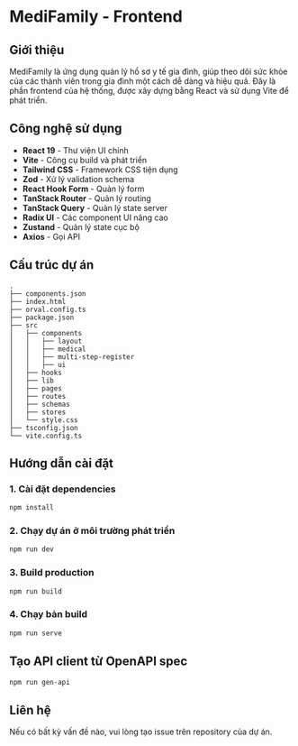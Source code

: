 # MediFamily - Frontend

## Giới thiệu

MediFamily là ứng dụng quản lý hồ sơ y tế gia đình, giúp theo dõi sức khỏe của các thành viên trong gia đình một cách dễ dàng và hiệu quả. Đây là phần frontend của hệ thống, được xây dựng bằng React và sử dụng Vite để phát triển.

## Công nghệ sử dụng

- **React 19** - Thư viện UI chính
- **Vite** - Công cụ build và phát triển
- **Tailwind CSS** - Framework CSS tiện dụng
- **Zod** - Xử lý validation schema
- **React Hook Form** - Quản lý form
- **TanStack Router** - Quản lý routing
- **TanStack Query** - Quản lý state server
- **Radix UI** - Các component UI nâng cao
- **Zustand** - Quản lý state cục bộ
- **Axios** - Gọi API

## Cấu trúc dự án
```
.
├── components.json
├── index.html
├── orval.config.ts
├── package.json
├── src
│   ├── components
│   │   ├── layout
│   │   ├── medical
│   │   ├── multi-step-register
│   │   ├── ui
│   ├── hooks
│   ├── lib
│   ├── pages
│   ├── routes
│   ├── schemas
│   ├── stores
│   └── style.css
├── tsconfig.json
└── vite.config.ts
```

## Hướng dẫn cài đặt

### 1. Cài đặt dependencies
```sh
npm install
```

### 2. Chạy dự án ở môi trường phát triển
```sh
npm run dev
```

### 3. Build production
```sh
npm run build
```

### 4. Chạy bản build
```sh
npm run serve
```

## Tạo API client từ OpenAPI spec
```sh
npm run gen-api
```

## Liên hệ
Nếu có bất kỳ vấn đề nào, vui lòng tạo issue trên repository của dự án.

